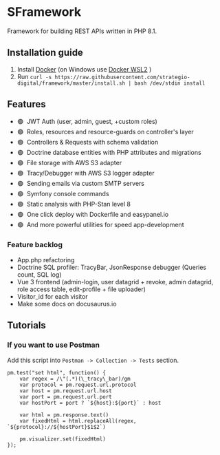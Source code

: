 # SFramework
Framework for building REST APIs written in PHP 8.1.

## Installation guide
1. Install [Docker](https://docs.docker.com/desktop/) (on Windows use [Docker WSL2](https://docs.docker.com/desktop/windows/wsl/) ) 
2. Run `curl -s https://raw.githubusercontent.com/strategio-digital/framework/master/install.sh | bash /dev/stdin install`

## Features
- 🟢&nbsp; JWT Auth (user, admin, guest, +custom roles)
- 🟢&nbsp; Roles, resources and resource-guards on controller's layer
- 🟢&nbsp; Controllers & Requests with schema validation
- 🟢&nbsp; Doctrine database entities with PHP attributes and migrations
- 🟢&nbsp; File storage with AWS S3 adapter
- 🟢&nbsp; Tracy/Debugger with AWS S3 logger adapter
- 🟢&nbsp; Sending emails via custom SMTP servers
- 🟢&nbsp; Symfony console commands
- 🟢&nbsp; Static analysis with PHP-Stan level 8
- 🟢&nbsp; One click deploy with Dockerfile and easypanel.io
- 🟢&nbsp; And more powerful utilities for speed app-development

### Feature backlog
- App.php refactoring
- Doctrine SQL profiler: TracyBar, JsonResponse debugger (Queries count, SQL log)
- Vue 3 frontend (admin-login, user datagrid + revoke, admin datagrid, role access table, edit-profile + file uploader)
- Visitor_id for each visitor
- Make some docs on docusaurus.io

## Tutorials

### If you want to use Postman
Add this script into `Postman -> Collection -> Tests` section. 

```JS
pm.test("set html", function() {
    var regex = /\"(.*)(\_tracy\_bar)/gm
    var protocol = pm.request.url.protocol
    var host = pm.request.url.host
    var port = pm.request.url.port
    var hostPort = port ? `${host}:${port}` : host

    var html = pm.response.text()
    var fixedHtml = html.replaceAll(regex, `${protocol}://${hostPort}$1$2`)

    pm.visualizer.set(fixedHtml)
});
```
